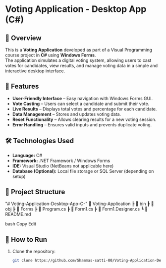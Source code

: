# Voting Application - Desktop App (C#)

## 📌 Overview
This is a **Voting Application** developed as part of a Visual Programming course project in **C#** using **Windows Forms**.  
The application simulates a digital voting system, allowing users to cast votes for candidates, view results, and manage voting data in a simple and interactive desktop interface.

## 🎯 Features
- **User-Friendly Interface** – Easy navigation with Windows Forms GUI.
- **Vote Casting** – Users can select a candidate and submit their vote.
- **Live Results** – Displays total votes and percentage for each candidate.
- **Data Management** – Stores and updates voting data.
- **Reset Functionality** – Allows clearing results for a new voting session.
- **Error Handling** – Ensures valid inputs and prevents duplicate voting.

## 🛠️ Technologies Used
- **Language:** C#
- **Framework:** .NET Framework / Windows Forms
- **IDE:** Visual Studio (NetBeans not applicable here)
- **Database (Optional):** Local file storage or SQL Server (depending on setup)

## 📂 Project Structure
"# Voting-Application-Desktop-App-C-" 
📁 Voting-Application
┣ 📁 bin
┣ 📁 obj
┣ 📁 Forms
┣ 📜 Program.cs
┣ 📜 Form1.cs
┣ 📜 Form1.Designer.cs
┗ 📜 README.md

bash
Copy
Edit

## 🚀 How to Run
1. Clone the repository:
   ```bash
   git clone https://github.com/Shammas-satti-00/Voting-Application-Desktop-App-C-.git
